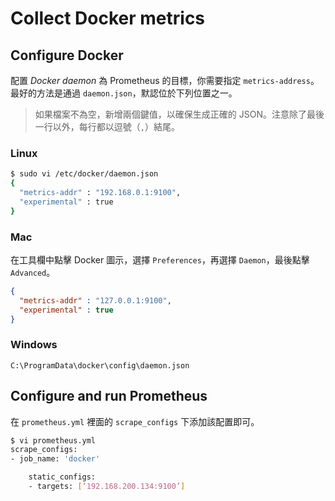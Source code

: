 # Collect Docker metrics

## Configure Docker

配置 *Docker daemon* 為 Prometheus 的目標，你需要指定 `metrics-address`。
最好的方法是通過 `daemon.json`，默認位於下列位置之一。

>如果檔案不為空，新增兩個鍵值，以確保生成正確的 JSON。注意除了最後一行以外，每行都以逗號（`,`）結尾。

### Linux

```bash
$ sudo vi /etc/docker/daemon.json
{
  "metrics-addr" : "192.168.0.1:9100",
  "experimental" : true
}
```

### Mac

在工具欄中點擊 Docker 圖示，選擇 `Preferences`，再選擇 `Daemon`，最後點擊 `Advanced`。

```json
{
  "metrics-addr" : "127.0.0.1:9100",
  "experimental" : true
}
```

### Windows 

`C:\ProgramData\docker\config\daemon.json`

## Configure and run Prometheus

在 `prometheus.yml` 裡面的 `scrape_configs` 下添加該配置即可。

```bash
$ vi prometheus.yml
scrape_configs:
- job_name: 'docker'

    static_configs:
    - targets: [‘192.168.200.134:9100’]
```